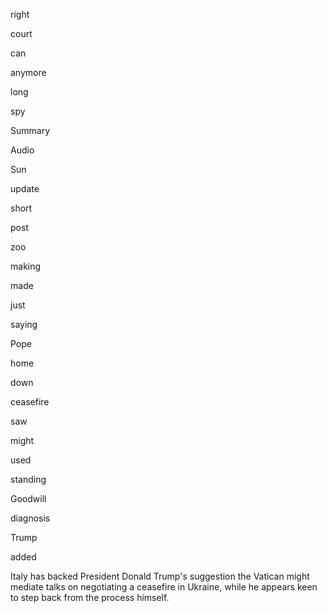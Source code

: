 right

court

can

anymore

long

spy

Summary

Audio

Sun

update

short

post

zoo

making

made

just

saying

Pope

home

down

ceasefire

saw

might

used

standing

Goodwill

diagnosis

Trump

added

Italy has backed President Donald Trump's suggestion the Vatican might mediate talks on negotiating a ceasefire in Ukraine, while he appears keen to step back from the process himself.
